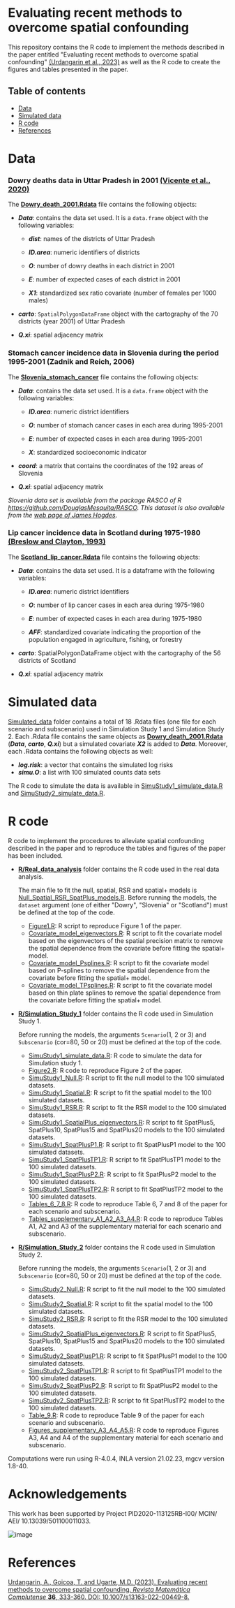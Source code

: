 # Evaluating recent methods to overcome spatial confounding

This repository contains the R code to implement the methods described in the paper entitled "Evaluating recent methods to overcome spatial confounding" [(Urdangarin et al., 2023)](https://link.springer.com/article/10.1007/s13163-022-00449-8) as well as the R code to create the figures and tables presented in the paper.

## Table of contents

-   [Data](#Data)
-   [Simulated data](#Simulated-data)
-   [R code](#R-code)
-   [References](#References)

# Data

### Dowry deaths data in Uttar Pradesh in 2001 [(Vicente et al., 2020)](https://rss.onlinelibrary.wiley.com/doi/10.1111/rssa.12545)

The [**Dowry_death_2001.Rdata**](https://github.com/spatialstatisticsupna/Spatial_confounding_article/blob/main/Data/Dowry_death_2001.Rdata) file contains the following objects:

-   ***Data***: contains the data set used. It is a `data.frame` object with the following variables:

    -   ***dist***: names of the districts of Uttar Pradesh

    -   ***ID.area***: numeric identifiers of districts

    -   ***O***: number of dowry deaths in each district in 2001

    -   ***E***: number of expected cases of each district in 2001

    -   ***X1***: standardized sex ratio covariate (number of females per 1000 males)

-   ***carto***: `SpatialPolygonDataFrame` object with the cartography of the 70 districts (year 2001) of Uttar Pradesh

-   ***Q.xi***: spatial adjacency matrix

### Stomach cancer incidence data in Slovenia during the period 1995-2001 (Zadnik and Reich, 2006)

The [**Slovenia_stomach_cancer**](https://github.com/spatialstatisticsupna/Spatial_confounding_article/blob/main/Data/Slovenia_stomach_cancer.Rdata) file contains the following objects:

-   ***Data***: contains the data set used. It is a `data.frame` object with the following variables:

    -   ***ID.area***: numeric district identifiers

    -   ***O***: number of stomach cancer cases in each area during 1995-2001

    -   ***E***: number of expected cases in each area during 1995-2001

    -   ***X***: standardized socioeconomic indicator

-   ***coord***: a matrix that contains the coordinates of the 192 areas of Slovenia

-   ***Q.xi***: spatial adjacency matrix

*Slovenia data set is available from the package RASCO of R <https://github.com/DouglasMesquita/RASCO>. This dataset is also available from the [web page of James Hogdes](https://www.biostat.umn.edu/~hodges/RPLMBook/Datasets/Datasets.html)*.

### Lip cancer incidence data in Scotland during 1975-1980 [(Breslow and Clayton, 1993)](https://www.jstor.org/stable/2290687?origin=crossref#metadata_info_tab_contents)

The [**Scotland_lip_cancer.Rdata**](https://github.com/spatialstatisticsupna/Spatial_confounding_article/blob/main/Data/Scotland_lip_cancer.Rdata) file contains the following objects:

-   ***Data***: contains the data set used. It is a dataframe with the following variables:

    -   ***ID.area***: numeric district identifiers

    -   ***O***: number of lip cancer cases in each area during 1975-1980

    -   ***E***: number of expected cases in each area during 1975-1980

    -   ***AFF***: standardized covariate indicating the proportion of the population engaged in agriculture, fishing, or forestry

-   ***carto***: SpatialPolygonDataFrame object with the cartography of the 56 districts of Scotland

-   ***Q.xi***: spatial adjacency matrix

# Simulated data

[Simulated_data](https://github.com/spatialstatisticsupna/Spatial_confounding_article/tree/main/Simulated_data) folder contains a total of 18 .Rdata files (one file for each scenario and subscenario) used in Simulation Study 1 and Simulation Study 2. Each .Rdata file contains the same objects as [**Dowry_death_2001.Rdata**](https://github.com/spatialstatisticsupna/Spatial_confounding_article/blob/main/Data/Dowry_death_2001.Rdata) (***Data***, ***carto***, ***Q.xi***) but a simulated covariate ***X2*** is added to ***Data***. Moreover, each .Rdata contains the following objects as well:

-   ***log.risk***: a vector that contains the simulated log risks
-   ***simu.O***: a list with 100 simulated counts data sets

The R code to simulate the data is available in [SimuStudy1_simulate_data.R](https://github.com/spatialstatisticsupna/Simulation_confounding_article/blob/main/R/Simulation_study_1/SimuStudy1_simulate_data.R) and [SimuStudy2_simulate_data.R](https://github.com/spatialstatisticsupna/Simulation_confounding_article/blob/main/R/Simulation_study_1/SimuStudy2_simulate_data.R).

# R code

R code to implement the procedures to alleviate spatial confounding described in the paper and to reproduce the tables and figures of the paper has been included.

-   [**R/Real_data_analysis**](https://github.com/spatialstatisticsupna/Spatial_confounding_article/tree/main/R/Real_data_analysis) folder contains the R code used in the real data analysis.

    The main file to fit the null, spatial, RSR and spatial+ models is [Null_Spatial_RSR_SpatPlus_models.R](https://github.com/spatialstatisticsupna/Simulation_confounding_article/blob/main/R/Real_data_analysis/Null_Spatial_RSR_SpatPlus_models.R). Before running the models, the `dataset` argument (one of either "Dowry", "Slovenia" or "Scotland") must be defined at the top of the code.

    -   [Figure1.R](https://github.com/spatialstatisticsupna/Simulation_confounding_article/blob/main/R/Real_data_analysis/Figure1.R): R script to reproduce Figure 1 of the paper.
    -   [Covariate_model_eigenvectors.R](https://github.com/spatialstatisticsupna/Simulation_confounding_article/blob/main/R/Real_data_analysis/Covariate_model_eigenvectors.R): R script to fit the covariate model based on the eigenvectors of the spatial precision matrix to remove the spatial dependence from the covariate before fitting the spatial+ model.
    -   [Covariate_model_Psplines.R](https://github.com/spatialstatisticsupna/Simulation_confounding_article/blob/main/R/Real_data_analysis/Covariate_model_Psplines.R): R script to fit the covariate model based on P-splines to remove the spatial dependence from the covariate before fitting the spatial+ model.
    -   [Covariate_model_TPsplines.R](https://github.com/spatialstatisticsupna/Simulation_confounding_article/blob/main/R/Real_data_analysis/Covariate_model_TPsplines.R): R script to fit the covariate model based on thin plate splines to remove the spatial dependence from the covariate before fitting the spatial+ model.

-   [**R/Simulation_Study_1**](https://github.com/spatialstatisticsupna/Spatial_confounding_article/tree/main/R/Simulation_study_1) folder contains the R code used in Simulation Study 1.

    Before running the models, the arguments `Scenario`(1, 2 or 3) and `Subscenario` (cor=80, 50 or 20) must be defined at the top of the code.
    - [SimuStudy1_simulate_data.R](https://github.com/spatialstatisticsupna/Simulation_confounding_article/blob/main/R/Simulation_study_1/SimuStudy1_simulate_data.R): R code to simulate the data for Simulation study 1.
    -   [Figure2.R](https://github.com/spatialstatisticsupna/Simulation_confounding_article/blob/main/R/Simulation_study_1/Figure2.R): R code to reproduce Figure 2 of the paper.
    -   [SimuStudy1_Null.R](https://github.com/spatialstatisticsupna/Simulation_confounding_article/blob/main/R/Simulation_study_1/SimuStudy1_Null.R): R script to fit the null model to the 100 simulated datasets.
    -   [SimuStudy1_Spatial.R](https://github.com/spatialstatisticsupna/Simulation_confounding_article/blob/main/R/Simulation_study_1/SimuStudy1_Spatial.R): R script to fit the spatial model to the 100 simulated datasets.
    -   [SimuStudy1_RSR.R](https://github.com/spatialstatisticsupna/Simulation_confounding_article/blob/main/R/Simulation_study_1/SimuStudy1_RSR.R): R script to fit the RSR model to the 100 simulated datasets.
    -   [SimuStudy1_SpatialPlus_eigenvectors.R](https://github.com/spatialstatisticsupna/Simulation_confounding_article/blob/main/R/Simulation_study_1/SimuStudy1_SpatialPlus_eigenvectors.R): R script to fit SpatPlus5, SpatPlus10, SpatPlus15 and SpatPlus20 models to the 100 simulated datasets.
    -   [SimuStudy1_SpatPlusP1.R](https://github.com/spatialstatisticsupna/Simulation_confounding_article/blob/main/R/Simulation_study_1/SimuStudy1_SpatPlusP1.R): R script to fit SpatPlusP1 model to the 100 simulated datasets.
    -   [SimuStudy1_SpatPlusTP1.R](https://github.com/spatialstatisticsupna/Simulation_confounding_article/blob/main/R/Simulation_study_1/SimuStudy1_SpatPlusTP1.R): R script to fit SpatPlusTP1 model to the 100 simulated datasets.
    -   [SimuStudy1_SpatPlusP2.R](https://github.com/spatialstatisticsupna/Simulation_confounding_article/blob/main/R/Simulation_study_1/SimuStudy1_SpatPlusP2.R): R script to fit SpatPlusP2 model to the 100 simulated datasets.
    -   [SimuStudy1_SpatPlusTP2.R](https://github.com/spatialstatisticsupna/Simulation_confounding_article/blob/main/R/Simulation_study_1/SimuStudy1_SpatPlusTP2.R): R script to fit SpatPlusTP2 model to the 100 simulated datasets.
    -   [Tables_6_7_8.R](https://github.com/spatialstatisticsupna/Simulation_confounding_article/blob/main/R/Simulation_study_1/Tables_6_7_8.R): R code to reproduce Table 6, 7 and 8 of the paper for each scenario and subscenario.
    -   [Tables_supplementary_A1_A2_A3_A4.R](https://github.com/spatialstatisticsupna/Simulation_confounding_article/blob/main/R/Simulation_study_1/Tables_supplementary_A1_A2_A3_A4.R): R code to reproduce Tables A1, A2 and A3 of the supplementary material for each scenario and subscenario.

-   [**R/Simulation_Study_2**](https://github.com/spatialstatisticsupna/Spatial_confounding_article/tree/main/R/Simulation_study_2) folder contains the R code used in Simulation Study 2.

    Before running the models, the arguments `Scenario`(1, 2 or 3) and `Subscenario` (cor=80, 50 or 20) must be defined at the top of the code.

    -   [SimuStudy2_Null.R](https://github.com/spatialstatisticsupna/Simulation_confounding_article/blob/main/R/Simulation_study_2/SimuStudy2_Null.R): R script to fit the null model to the 100 simulated datasets.
    -   [SimuStudy2_Spatial.R](https://github.com/spatialstatisticsupna/Simulation_confounding_article/blob/main/R/Simulation_study_2/SimuStudy2_Spatial.R): R script to fit the spatial model to the 100 simulated datasets.
    -   [SimuStudy2_RSR.R](https://github.com/spatialstatisticsupna/Simulation_confounding_article/blob/main/R/Simulation_study_2/SimuStudy2_RSR.R): R script to fit the RSR model to the 100 simulated datasets.
    -   [SimuStudy2_SpatialPlus_eigenvectors.R](https://github.com/spatialstatisticsupna/Simulation_confounding_article/blob/main/R/Simulation_study_2/SimuStudy2_SpatialPlus_eigenvectors.R): R script to fit SpatPlus5, SpatPlus10, SpatPlus15 and SpatPlus20 models to the 100 simulated datasets.
    -   [SimuStudy2_SpatPlusP1.R](https://github.com/spatialstatisticsupna/Simulation_confounding_article/blob/main/R/Simulation_study_2/SimuStudy2_SpatPlusP1.R): R script to fit SpatPlusP1 model to the 100 simulated datasets.
    -   [SimuStudy2_SpatPlusTP1.R](https://github.com/spatialstatisticsupna/Simulation_confounding_article/blob/main/R/Simulation_study_2/SimuStudy2_SpatPlusTP1.R): R script to fit SpatPlusTP1 model to the 100 simulated datasets.
    -   [SimuStudy2_SpatPlusP2.R](https://github.com/spatialstatisticsupna/Simulation_confounding_article/blob/main/R/Simulation_study_2/SimuStudy2_SpatPlusP2.R): R script to fit SpatPlusP2 model to the 100 simulated datasets.
    -   [SimuStudy2_SpatPlusTP2.R](https://github.com/spatialstatisticsupna/Simulation_confounding_article/blob/main/R/Simulation_study_2/SimuStudy2_SpatPlusTP2.R): R script to fit SpatPlusTP2 model to the 100 simulated datasets.
    -   [Table_9.R](https://github.com/spatialstatisticsupna/Simulation_confounding_article/blob/main/R/Simulation_study_2/Table_9.R): R code to reproduce Table 9 of the paper for each scenario and subscenario.
    -   [Figures_supplementary_A3_A4_A5.R](https://github.com/spatialstatisticsupna/Simulation_confounding_article/blob/main/R/Simulation_study_2/Figures_supplementary_A3_A4_A5.R): R code to reproduce Figures A3, A4 and A4 of the supplementary material for each scenario and subscenario.

Computations were run using R-4.0.4, INLA version 21.02.23, mgcv version 1.8-40.

# Acknowledgements

This work has been supported by Project PID2020-113125RB-I00/ MCIN/ AEI/ 10.13039/501100011033.

![image](https://github.com/spatialstatisticsupna/Comparing-R-INLA-and-NIMBLE/blob/main/micin-aei.jpg)

# References

[Urdangarin, A., Goicoa, T. and Ugarte, M.D. (2023). Evaluating recent methods to overcome spatial confounding. *Revista Matemática Complutense* **36**, 333-360. DOI: 10.1007/s13163-022-00449-8.](https://link.springer.com/article/10.1007/s13163-022-00449-8)
